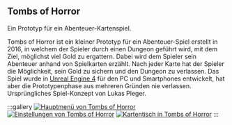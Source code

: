 ## Tombs of Horror

Ein Prototyp für ein Abenteuer-Kartenspiel.

Tombs of Horror ist ein kleiner Prototyp für ein Abenteuer-Spiel erstellt in 2016, in welchem der Spieler durch einen Dungeon geführt wird, mit dem Ziel, möglichst viel Gold zu ergattern. Dabei wird dem Spieler sein Abenteuer anhand von Spielkarten erzählt. Nach jeder Karte hat der Spieler die Möglichkeit, sein Gold zu sichern und den Dungeon zu verlassen. Das Spiel wurde in [Unreal Engine 4](https://www.unrealengine.com/) für den PC und Smartphones entwickelt, hat aber die Prototypenphase aus mehreren Gründen nie verlassen.
Ursprüngliches Spiel-Konzept von Lukas Pleger.

:::gallery
<a href="img/gallery/TOH-1.webp?h={auto.hash}" onclick="openLightbox(event);"><img alt="Hauptmenü von Tombs of Horror" src="img/gallery/TOH-1.webp?h={auto.hash}" loading="lazy"></a>
<a href="img/gallery/TOH-2.webp?h={auto.hash}" onclick="openLightbox(event);"><img alt="Einstellungen von Tombs of Horror" src="img/gallery/TOH-2.webp?h={auto.hash}" loading="lazy"></a>
<a href="img/gallery/TOH-3.webp?h={auto.hash}" onclick="openLightbox(event);"><img alt="Kartentisch in Tombs of Horror" src="img/gallery/TOH-3.webp?h={auto.hash}" loading="lazy"></a>
:::